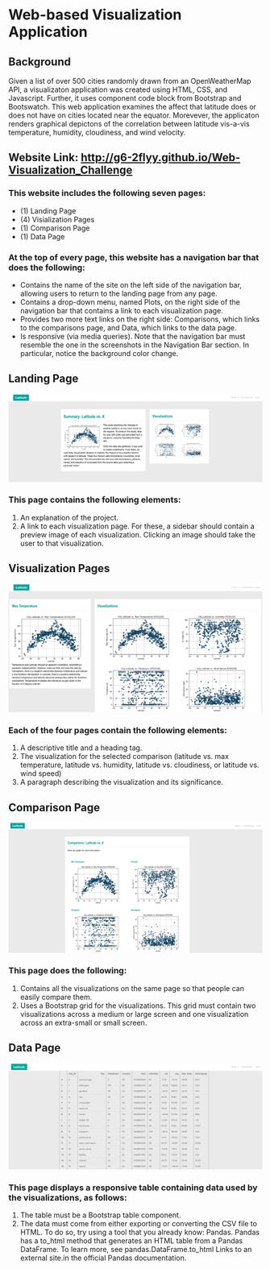 # **Web-based Visualization Application**

## **Background**

Given a list of over 500 cities randomly drawn from an OpenWeatherMap API, a visualizaton application was created using HTML, CSS, and Javascript. Further, it uses component code block from Bootstrap and Bootswatch. This web application examines the affect that latitude does or does not have on cities located near the equator. Morevever, the applicaton renders graphical depictons of the correlation between latitude vis-a-vis temperature, humidity, cloudiness, and wind velocity.

## Website Link: http://g6-2flyy.github.io/Web-Visualization_Challenge

### This website includes the following seven pages:

* (1) Landing Page
* (4) Visialization Pages
* (1) Comparison Page
* (1) Data Page

### At the top of every page, this website has a navigation bar that does the following:
* Contains the name of the site on the left side of the navigation bar, allowing users to return to the landing page from any page.
* Contains a drop-down menu, named Plots, on the right side of the navigation bar that contains a link to each visualization page.
* Provides two more text links on the right side: Comparisons, which links to the comparisons page, and Data, which links to the data page.
* Is responsive (via media queries). Note that the navigation bar must resemble the one in the screenshots in the Navigation Bar section. In particular, notice the background color change.

## **Landing Page** 

![Reference image](./screenshots/Picture%201.png)

### This page contains the following elements:
1. An explanation of the project.
2. A link to each visualization page. For these, a sidebar should contain a preview image of each visualization. Clicking an image should take the user to that visualization.

## **Visualization Pages**

![Reference image](./screenshots/Picture%202.png)

### Each of the four pages contain the following elements:
1. A descriptive title and a heading tag.
2. The visualization for the selected comparison (latitude vs. max temperature, latitude vs. humidity, latitude vs. cloudiness, or latitude vs. wind speed)
3. A paragraph describing the visualization and its significance.

## **Comparison Page**

![Reference image](./screenshots/Picture%203.png)

### This page does the following:
1. Contains all the visualizations on the same page so that people can easily compare them.
2. Uses a Bootstrap grid for the visualizations. This grid must contain two visualizations across a medium or large screen and one visualization across an extra-small or small screen.

## **Data Page**

![Reference image](./screenshots/Picture%204.png)

### This page displays a responsive table containing data used by the visualizations, as follows:
1. The table must be a Bootstrap table component.
2. The data must come from either exporting or converting the CSV file to HTML. To do so, try using a tool that you already know: Pandas. Pandas has a to_html method that generates an HTML table from a Pandas DataFrame. To learn more, see pandas.DataFrame.to_html Links to an external site.in the official Pandas documentation.

